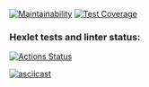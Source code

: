 [![Maintainability](https://api.codeclimate.com/v1/badges/87e61e5ad46a30363ef3/maintainability)](https://codeclimate.com/github/a-yanovskiy/python-project-lvl2/maintainability)
[![Test Coverage](https://api.codeclimate.com/v1/badges/87e61e5ad46a30363ef3/test_coverage)](https://codeclimate.com/github/a-yanovskiy/python-project-lvl2/test_coverage)

### Hexlet tests and linter status:
[![Actions Status](https://github.com/a-yanovskiy/python-project-lvl2/workflows/hexlet-check/badge.svg)](https://github.com/a-yanovskiy/python-project-lvl2/actions)

[![asciicast](https://asciinema.org/a/y2GaybOqyoZ0BDTX7y50blroz.svg)](https://asciinema.org/a/y2GaybOqyoZ0BDTX7y50blroz)

